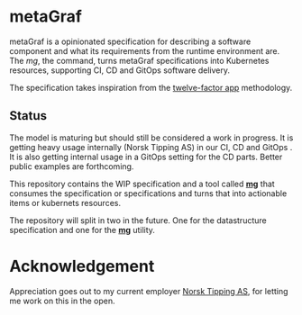# metaGraf

metaGraf is a opinionated specification for describing a software 
component and what its requirements from the runtime environment are. 
The *mg*, the command, turns metaGraf specifications into Kubernetes
resources, supporting CI, CD and GitOps software delivery.

The specification takes inspiration from the <a href="https://12factor.net">twelve-factor app</a> 
methodology.  



## Status

The model is maturing but should still be considered a work in progress. It is getting heavy
usage internally (Norsk Tipping AS) in our CI, CD and GitOps . It is also getting internal usage in a GitOps setting for the 
CD parts. Better public examples are forthcoming.

This repository contains the WIP specification and a tool called **[mg](/docs/mg.md)**
that consumes the specification or specifications and turns that into
actionable items or kubernets resources.

The repository will split in two in the future. One for the datastructure specification
and one for the **[mg](/docs/mg.md)** utility.


# Acknowledgement

Appreciation goes out to my current employer <a href="https://www.norsk-tipping.no">Norsk Tipping AS</a>,
for letting me work on this in the open. 
